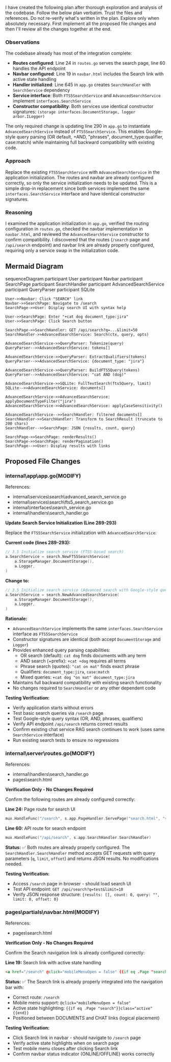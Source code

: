 I have created the following plan after thorough exploration and analysis of the codebase. Follow the below plan verbatim. Trust the files and references. Do not re-verify what's written in the plan. Explore only when absolutely necessary. First implement all the proposed file changes and then I'll review all the changes together at the end.

### Observations

The codebase already has most of the integration complete:
- **Routes configured**: Line 24 in `routes.go` serves the search page, line 60 handles the API endpoint
- **Navbar configured**: Line 19 in `navbar.html` includes the Search link with active state handling
- **Handler initialized**: Line 645 in `app.go` creates `SearchHandler` with `SearchService` dependency
- **Service interface**: Both `FTS5SearchService` and `AdvancedSearchService` implement `interfaces.SearchService`
- **Constructor compatibility**: Both services use identical constructor signatures: `(storage interfaces.DocumentStorage, logger arbor.ILogger)`

The only required change is updating line 290 in `app.go` to instantiate `AdvancedSearchService` instead of `FTS5SearchService`. This enables Google-style query parsing (OR default, +AND, "phrases", document_type:qualifier, case:match) while maintaining full backward compatibility with existing code.

### Approach

Replace the existing `FTS5SearchService` with `AdvancedSearchService` in the application initialization. The routes and navbar are already configured correctly, so only the service initialization needs to be updated. This is a simple drop-in replacement since both services implement the same `interfaces.SearchService` interface and have identical constructor signatures.

### Reasoning

I examined the application initialization in `app.go`, verified the routing configuration in `routes.go`, checked the navbar implementation in `navbar.html`, and reviewed the `AdvancedSearchService` constructor to confirm compatibility. I discovered that the routes (`/search` page and `/api/search` endpoint) and navbar link are already properly configured, requiring only a service swap in the initialization code.

## Mermaid Diagram

sequenceDiagram
    participant User
    participant Navbar
    participant SearchPage
    participant SearchHandler
    participant AdvancedSearchService
    participant QueryParser
    participant SQLite

    User->>Navbar: Click "SEARCH" link
    Navbar->>SearchPage: Navigate to /search
    SearchPage->>User: Display search UI with syntax help
    
    User->>SearchPage: Enter "+cat dog document_type:jira"
    User->>SearchPage: Click Search button
    
    SearchPage->>SearchHandler: GET /api/search?q=...&limit=50
    SearchHandler->>AdvancedSearchService: Search(ctx, query, opts)
    
    AdvancedSearchService->>QueryParser: Tokenize(query)
    QueryParser-->>AdvancedSearchService: tokens[]
    
    AdvancedSearchService->>QueryParser: ExtractQualifiers(tokens)
    QueryParser-->>AdvancedSearchService: {document_type: "jira"}
    
    AdvancedSearchService->>QueryParser: BuildFTS5Query(tokens)
    QueryParser-->>AdvancedSearchService: "cat AND (dog)"
    
    AdvancedSearchService->>SQLite: FullTextSearch(fts5Query, limit)
    SQLite-->>AdvancedSearchService: documents[]
    
    AdvancedSearchService->>AdvancedSearchService: applyDocumentTypeFilter("jira")
    AdvancedSearchService->>AdvancedSearchService: applyCaseSensitivity()
    
    AdvancedSearchService-->>SearchHandler: filtered documents[]
    SearchHandler->>SearchHandler: Transform to SearchResult (truncate to 200 chars)
    SearchHandler-->>SearchPage: JSON {results, count, query}
    
    SearchPage->>SearchPage: renderResults()
    SearchPage->>SearchPage: renderPagination()
    SearchPage-->>User: Display results with links

## Proposed File Changes

### internal\app\app.go(MODIFY)

References: 

- internal\services\search\advanced_search_service.go
- internal\services\search\fts5_search_service.go
- internal\interfaces\search_service.go
- internal\handlers\search_handler.go

**Update Search Service Initialization (Line 289-293)**

Replace the `FTS5SearchService` initialization with `AdvancedSearchService`:

**Current code (lines 289-293):**
```go
// 3.5 Initialize search service (FTS5-based search)
a.SearchService = search.NewFTS5SearchService(
    a.StorageManager.DocumentStorage(),
    a.Logger,
)
```

**Change to:**
```go
// 3.5 Initialize search service (Advanced search with Google-style query parsing)
a.SearchService = search.NewAdvancedSearchService(
    a.StorageManager.DocumentStorage(),
    a.Logger,
)
```

**Rationale:**
- `AdvancedSearchService` implements the same `interfaces.SearchService` interface as `FTS5SearchService`
- Constructor signatures are identical (both accept `DocumentStorage` and `Logger`)
- Provides enhanced query parsing capabilities:
  - OR search (default): `cat dog` finds documents with any term
  - AND search (+prefix): `+cat +dog` requires all terms
  - Phrase search (quotes): `"cat on mat"` finds exact phrase
  - Qualifiers: `document_type:jira`, `case:match`
  - Mixed queries: `+cat dog "on mat" document_type:jira`
- Maintains full backward compatibility with existing search functionality
- No changes required to `SearchHandler` or any other dependent code

**Testing Verification:**
- Verify application starts without errors
- Test basic search queries via `/search` page
- Test Google-style query syntax (OR, AND, phrases, qualifiers)
- Verify API endpoint `/api/search` returns correct results
- Confirm existing chat service RAG search continues to work (uses same `SearchService` interface)
- Run existing search tests to ensure no regressions

### internal\server\routes.go(MODIFY)

References: 

- internal\handlers\search_handler.go
- pages\search.html

**Verification Only - No Changes Required**

Confirm the following routes are already configured correctly:

**Line 24:** Page route for search UI
```go
mux.HandleFunc("/search", s.app.PageHandler.ServePage("search.html", "search"))
```

**Line 60:** API route for search endpoint
```go
mux.HandleFunc("/api/search", s.app.SearchHandler.SearchHandler)
```

**Status:** ✅ Both routes are already properly configured. The `SearchHandler.SearchHandler` method accepts GET requests with query parameters (`q`, `limit`, `offset`) and returns JSON results. No modifications needed.

**Testing Verification:**
- Access `/search` page in browser - should load search UI
- Test API endpoint: `GET /api/search?q=test&limit=10`
- Verify JSON response structure: `{results: [], count: 0, query: "", limit: 0, offset: 0}`

### pages\partials\navbar.html(MODIFY)

References: 

- pages\search.html

**Verification Only - No Changes Required**

Confirm the Search navigation link is already configured correctly:

**Line 19:** Search link with active state handling
```html
<a href="/search" @click="mobileMenuOpen = false" {{if eq .Page "search"}}class="active"{{end}}>SEARCH</a>
```

**Status:** ✅ The Search link is already properly integrated into the navigation bar with:
- Correct route: `/search`
- Mobile menu support: `@click="mobileMenuOpen = false"`
- Active state highlighting: `{{if eq .Page "search"}}class="active"{{end}}`
- Positioned between DOCUMENTS and CHAT links (logical placement)

**Testing Verification:**
- Click Search link in navbar - should navigate to `/search` page
- Verify active state highlights when on search page
- Test mobile menu closes after clicking Search link
- Confirm navbar status indicator (ONLINE/OFFLINE) works correctly